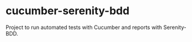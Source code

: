 # cucumber-serenity-bdd
Project to run automated tests with Cucumber and reports with Serenity-BDD.
